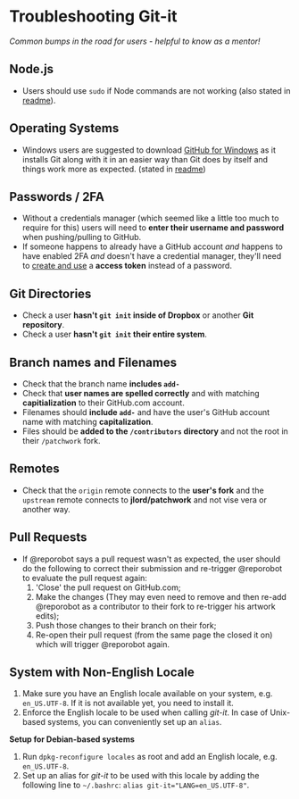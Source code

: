 # Troubleshooting Git-it
_Common bumps in the road for users - helpful to know as a mentor!_


## Node.js

- Users should use `sudo` if Node commands are not working (also stated in [readme](https://github.com/jlord/git-it#install-git-it)).

## Operating Systems

- Windows users are suggested to download [GitHub for Windows](http:windows.github.com) as it installs Git along with it in an easier way than Git does by itself and things work more as expected. (stated in [readme](https://github.com/jlord/git-it#what-youll-need-to-run-this))

## Passwords / 2FA

- Without a credentials manager (which seemed like a little too much to require for this) users will need to **enter their username and password** when pushing/pulling to GitHub.
- If someone happens to already have a GitHub account _and_ happens to have enabled 2FA _and_ doesn't have a credential manager, they'll need to [create and use](https://help.github.com/articles/creating-an-access-token-for-command-line-use) a **access token** instead of a password.

## Git Directories

- Check a user **hasn't `git init` inside of Dropbox** or another **Git repository**.
- Check a user **hasn't `git init` their entire system**.

## Branch names and Filenames

- Check that the branch name **includes `add-`**
- Check that **user names are spelled correctly** and with matching **capitialization** to their GitHub.com account.
- Filenames should **include `add-`** and have the user's GitHub account name with matching **capitalization**.
- Files should be **added to the `/contributors` directory** and not the root in their `/patchwork` fork.


## Remotes

- Check that the `origin` remote connects to the **user's fork** and the `upstream` remote connects to **jlord/patchwork** and not vise vera or another way.

## Pull Requests

- If @reporobot says a pull request wasn't as expected, the user should do the following to correct their submission and re-trigger @reporobot to evaluate the pull request again:
  1. 'Close' the pull request on GitHub.com;
  2. Make the changes (They may even need to remove and then re-add @reporobot as a contributor to their fork to re-trigger his artwork edits);
  2. Push those changes to their branch on their fork;
  3. Re-open their pull request (from the same page the closed it on) which will trigger @reporobot again.

## System with Non-English Locale

1. Make sure you have an English locale available on your system, e.g. `en_US.UTF-8`. If it is not available yet, you need to install it.
2. Enforce the English locale to be used when calling *git-it*. In case of Unix-based systems, you can conveniently set up an `alias`.

**Setup for Debian-based systems**

1. Run `dpkg-reconfigure locales` as root and add an English locale, e.g. `en_US.UTF-8`.
2. Set up an alias for *git-it* to be used with this locale by adding the following line to `~/.bashrc`: `alias git-it="LANG=en_US.UTF-8"`.
